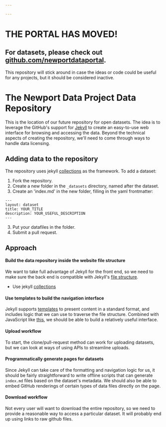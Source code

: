 ```yaml
---

---
```

# THE PORTAL HAS MOVED!
## For datasets, please check out [github.com/newportdataportal](https://github.com/newportdataportal).
This repository will stick around in case the ideas or code could be useful for any projects, but it should be considered inactive.

# The Newport Data Project Data Repository
This is the location of our future repository for open datasets. The idea is to leverage the GitHub's support for [Jekyll](https://jekyllrb.com) to create an easy-to-use web interface for browsing and accessing the data. Beyond the technical aspects of creating the repository, we'll need to come through ways to handle data licensing.

## Adding data to the repository
The repository uses jekyll [collections](http://jekyllrb.com/docs/collections/) as the framework.  To add a dataset:  
1. Fork the repository.
2. Create a new folder in the `_datasets` directory, named after the dataset.
2. Create an 'index.md' in the new folder, filling in the yaml frontmatter:  

```
---  
layout: dataset  
title: YOUR_TITLE  
description: YOUR_USEFUL_DESCRIPTION  
---  
```  
3. Put your datafiles in the folder.
3. Submit a pull request.

## Approach

#### Build the data repository inside the website file structure

We want to take full advantage of Jekyll for the front end, so we need to make sure the back end is compatible with Jekyll's [file structure](http://jekyllrb.com/docs/structure/).  
* Use jekyll [collections](http://jekyllrb.com/docs/collections/)

#### Use templates to build the navigation interface

Jekyll supports [templates](http://jekyllrb.com/docs/templates/) to present content in a standard format, and includes logic that we can use to traverse the file structure. Combined with JavaScript like [this](https://www.w3schools.com/howto/howto_js_filter_table.asp), we should be able to build a relatively useful interface.

#### Upload workflow

To start, the clone/pull-request method can work for uploading datasets, but we can look at ways of using APIs to streamline uploads.

#### Programmatically generate pages for datasets

Since Jekyll can take care of the formatting and navigation logic for us, it should be fairly straightforward to write offline scripts that can generate `index.md` files based on the dataset's metadata. We should also be able to embed GitHub renderings of certain types of data files directly on the page.

#### Download workflow

Not every user will want to download the entire repository, so we need to provide a reasonable way to access a particular dataset. It will probably end up using links to raw github files.
